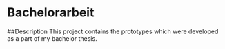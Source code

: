 # Bachelorarbeit

##Description
This project contains the prototypes which were developed as a part of my bachelor thesis. 
